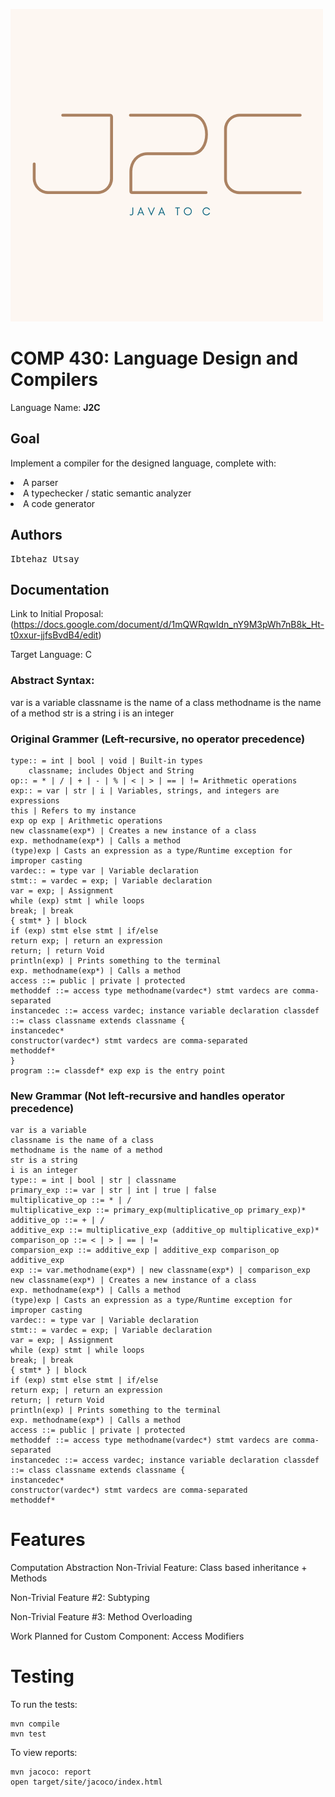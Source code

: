 ![Logo](images/J2Clogo.png)


# COMP 430: Language Design and Compilers

Language Name: <b>J2C</b>

## Goal

Implement a compiler for the designed language, complete with:

<li>A parser</li>
<li>A typechecker / static semantic analyzer</li>
<li>A code generator</li>

## Authors
<pre>
Ibtehaz Utsay
</pre>

## Documentation

Link to Initial Proposal: (<https://docs.google.com/document/d/1mQWRqwIdn_nY9M3pWh7nB8k_Ht-t0xxur-jjfsBvdB4/edit>)

Target Language: C

<h3>Abstract Syntax:</h3>
var is a variable
classname is the name of a class
methodname is the name of a method
str is a string
i is an integer

### Original Grammer (Left-recursive, no operator precedence)
```
type:: = int | bool | void | Built-in types
    classname; includes Object and String
op:: = * | / | + | - | % | < | > | == | != Arithmetic operations
exp:: = var | str | i | Variables, strings, and integers are expressions
this | Refers to my instance
exp op exp | Arithmetic operations
new classname(exp*) | Creates a new instance of a class
exp. methodname(exp*) | Calls a method
(type)exp | Casts an expression as a type/Runtime exception for improper casting
vardec:: = type var | Variable declaration
stmt:: = vardec = exp; | Variable declaration
var = exp; | Assignment
while (exp) stmt | while loops
break; | break
{ stmt* } | block
if (exp) stmt else stmt | if/else
return exp; | return an expression
return; | return Void
println(exp) | Prints something to the terminal
exp. methodname(exp*) | Calls a method
access ::= public | private | protected
methoddef ::= access type methodname(vardec*) stmt vardecs are comma-separated 
instancedec ::= access vardec; instance variable declaration classdef ::= class classname extends classname {
instancedec* 
constructor(vardec*) stmt vardecs are comma-separated 
methoddef*
} 
program ::= classdef* exp exp is the entry point

```
### New Grammar (Not left-recursive and handles operator precedence)
```
var is a variable
classname is the name of a class
methodname is the name of a method
str is a string
i is an integer
type:: = int | bool | str | classname
primary_exp ::= var | str | int | true | false
multiplicative_op ::= * | /
multiplicative_exp ::= primary_exp(multiplicative_op primary_exp)*
additive_op ::= + | /
additive_exp ::= multiplicative_exp (additive_op multiplicative_exp)*
comparison_op ::= < | > | == | !=
comparsion_exp ::= additive_exp | additive_exp comparison_op additive_exp
exp ::= var.methodname(exp*) | new classname(exp*) | comparison_exp
new classname(exp*) | Creates a new instance of a class
exp. methodname(exp*) | Calls a method
(type)exp | Casts an expression as a type/Runtime exception for improper casting
vardec:: = type var | Variable declaration
stmt:: = vardec = exp; | Variable declaration
var = exp; | Assignment
while (exp) stmt | while loops
break; | break
{ stmt* } | block
if (exp) stmt else stmt | if/else
return exp; | return an expression
return; | return Void
println(exp) | Prints something to the terminal
exp. methodname(exp*) | Calls a method
access ::= public | private | protected
methoddef ::= access type methodname(vardec*) stmt vardecs are comma-separated 
instancedec ::= access vardec; instance variable declaration classdef ::= class classname extends classname {
instancedec* 
constructor(vardec*) stmt vardecs are comma-separated 
methoddef*
```

# Features

Computation Abstraction Non-Trivial Feature: Class based inheritance + Methods

Non-Trivial Feature #2: Subtyping

Non-Trivial Feature #3: Method Overloading

Work Planned for Custom Component: Access Modifiers

# Testing

To run the tests:

```
mvn compile
mvn test
```
To view reports: 
```
mvn jacoco: report
open target/site/jacoco/index.html
```
